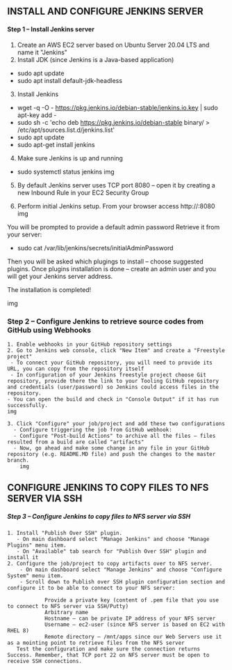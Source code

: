 ## INSTALL AND CONFIGURE JENKINS SERVER
#### Step 1 – Install Jenkins server

1. Create an AWS EC2 server based on Ubuntu Server 20.04 LTS and name it "Jenkins"
2. Install JDK (since Jenkins is a Java-based application)
- sudo apt update
- sudo apt install default-jdk-headless
3. Install Jenkins
- wget -q -O - https://pkg.jenkins.io/debian-stable/jenkins.io.key | sudo apt-key add -
- sudo sh -c 'echo deb https://pkg.jenkins.io/debian-stable binary/ > \
    /etc/apt/sources.list.d/jenkins.list'
- sudo apt update
- sudo apt-get install jenkins

4. Make sure Jenkins is up and running

- sudo systemctl status jenkins
img

5. By default Jenkins server uses TCP port 8080 – open it by creating a new Inbound Rule in your EC2 Security Group

6. Perform initial Jenkins setup.
From your browser access http://<Jenkins-Server-Public-IP-Address-or-Public-DNS-Name>:8080
img

You will be prompted to provide a default admin password
Retrieve it from your server:

- sudo cat /var/lib/jenkins/secrets/initialAdminPassword

 Then you will be asked which plugings to install – choose suggested plugins.
Once plugins installation is done – create an admin user and you will get your Jenkins server address.

The installation is completed!

img
    
    
   ### Step 2 – Configure Jenkins to retrieve source codes from GitHub using Webhooks
    
    1. Enable webhooks in your GitHub repository settings
    2. Go to Jenkins web console, click "New Item" and create a "Freestyle project"
     - To connect your GitHub repository, you will need to provide its URL, you can copy from the repository itself
     - In configuration of your Jenkins freestyle project choose Git repository, provide there the link to your Tooling GitHub repository and credentials (user/password) so Jenkins could access files in the repository.
    - You can open the build and check in "Console Output" if it has run successfully.
    img
    
    3. Click "Configure" your job/project and add these two configurations
      - Configure triggering the job from GitHub webhook:
      - Configure "Post-build Actions" to archive all the files – files resulted from a build are called "artifacts"
      - Now, go ahead and make some change in any file in your GitHub repository (e.g. README.MD file) and push the changes to the master branch.
        img
    
   ## CONFIGURE JENKINS TO COPY FILES TO NFS SERVER VIA SSH
   ##### Step 3 – Configure Jenkins to copy files to NFS server via SSH
    1. Install "Publish Over SSH" plugin.
       - On main dashboard select "Manage Jenkins" and choose "Manage Plugins" menu item.
       - On "Available" tab search for "Publish Over SSH" plugin and install it
    2. Configure the job/project to copy artifacts over to NFS server.
        - On main dashboard select "Manage Jenkins" and choose "Configure System" menu item.
        - Scroll down to Publish over SSH plugin configuration section and configure it to be able to connect to your NFS server:

                Provide a private key (content of .pem file that you use to connect to NFS server via SSH/Putty)
                Arbitrary name
                Hostname – can be private IP address of your NFS server
                Username – ec2-user (since NFS server is based on EC2 with RHEL 8)
                Remote directory – /mnt/apps since our Web Servers use it as a mointing point to retrieve files from the NFS server
       Test the configuration and make sure the connection returns Success. Remember, that TCP port 22 on NFS server must be open to receive SSH connections.
